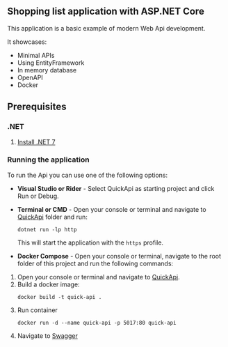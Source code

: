 ## Shopping list application with ASP.NET Core 

This application is a basic example of modern Web Api development.

It showcases:
- Minimal APIs
- Using EntityFramework
- In memory database
- OpenAPI
- Docker

## Prerequisites

### .NET
1. [Install .NET 7](https://dotnet.microsoft.com/en-us/download)

### Running the application

To run the Api you can use one of the following options:
* **Visual Studio or Rider** - Select QuickApi as starting project and click Run or Debug.
* **Terminal or CMD** - Open your console or terminal and navigate to [QuickApi](QuickApi) folder and run:
  ```
  dotnet run -lp http
  ```
  This will start the application with the `https` profile.

* **Docker Compose** - Open your console or terminal, navigate to the root folder of this project and run the following commands:

1. Open your console or terminal and navigate to [QuickApi](QuickApi).
2. Build a docker image:
    ```
    docker build -t quick-api .
    ```
3. Run container
    ```
    docker run -d --name quick-api -p 5017:80 quick-api 
    ```
4. Navigate to [Swagger](http://localhost:5017/swagger/index.html)
